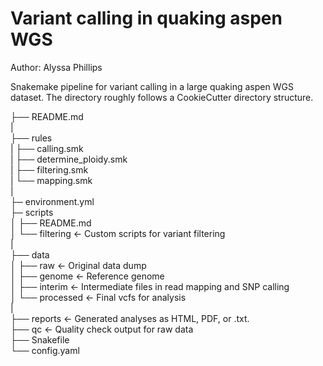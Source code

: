 # Variant calling in quaking aspen WGS

Author: Alyssa Phillips

Snakemake pipeline for variant calling in a large quaking aspen WGS dataset.
The directory roughly follows a CookieCutter directory structure.

├── README.md  
|  
├── rules  
|    ├── calling.smk  
|    ├── determine_ploidy.smk  
|    ├── filtering.smk  
|    └── mapping.smk  
|  
├─  environment.yml  
├─  scripts  
│    ├── README.md  
│    └── filtering       <- Custom scripts for variant filtering  
|  
├── data  
│    ├── raw 		        <- Original data dump  
│    ├── genome 		      <- Reference genome  
│    ├── interim  	      <- Intermediate files in read mapping and SNP calling  
│    └── processed	      <- Final vcfs for analysis  
|  
├── reports 		        <- Generated analyses as HTML, PDF, or .txt.  
├── qc 			            <- Quality check output for raw data  
├── Snakefile  
└── config.yaml  
